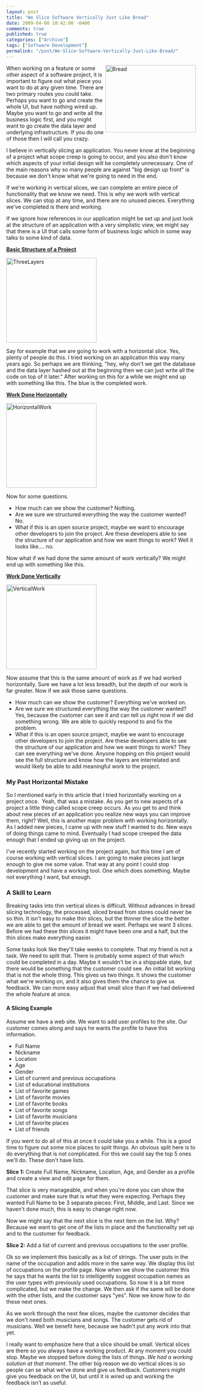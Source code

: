```yaml
---
layout: post
title: "We Slice Software Vertically Just Like Bread"
date: 2009-04-08 10:42:00 -0400
comments: true
published: true
categories: ["Archive"]
tags: ["Software Development"]
permalink: "/post/We-Slice-Software-Vertically-Just-Like-Bread/"
---
```


<p><img style="border-bottom: 0px; border-left: 0px; border-top: 0px; border-right: 0px" src="http://brendan.enrick.com/files/media/image/WindowsLiveWriter/WeSliceSoftwareVerticallyJustLikeBread_8737/Bread_3.jpg" border="0" alt="Bread" width="240" height="179" align="right" /> When working on a feature or some other aspect of a software project, it is important to figure out what piece you want to do at any given time. There are two primary routes you could take. Perhaps you want to go and create the whole UI, but have nothing wired up. Maybe you want to go and write all the business logic first, and you might want to go create the data layer and underlying infrastructure. If you do one of those then I will call you crazy.</p>
<p>I believe in vertically slicing an application. You never know at the beginning of a project what scope creep is going to occur, and you also don't know which aspects of your initial design will be completely unnecessary. One of the main reasons why so many people are against "big design up front" is because we don't know what we're going to need in the end.</p>
<p>If we're working in vertical slices, we can complete an entire piece of functionality that we know we need. This is why we work with vertical slices. We can stop at any time, and there are no unused pieces. Everything we've completed is there and working.</p>
<p>If we ignore how references in our application might be set up and just look at the structure of an application with a very simplistic view, we might say that there is a UI that calls some form of business logic which in some way talks to some kind of data.</p>
<p><strong><span style="text-decoration: underline;">Basic Structure of a Project</span></strong></p>
<p><a href="/files/media/image/WindowsLiveWriter/WeSliceSoftwareVerticallyJustLikeBread_8737/ThreeLayers_4.jpg"><img style="border-bottom: 0px; border-left: 0px; border-top: 0px; border-right: 0px" src="http://brendan.enrick.com/files/media/image/WindowsLiveWriter/WeSliceSoftwareVerticallyJustLikeBread_8737/ThreeLayers_thumb_1.jpg" border="0" alt="ThreeLayers" width="240" height="225" /></a></p>
<p>Say for example that we are going to work with a horizontal slice. Yes, plenty of people do this. I tried working on an application this way many years ago. So perhaps we are thinking, "hey, why don't we get the database and the data layer hashed out at the beginning then we can just write all the code on top of it later." After working on this for a while we might end up with something like this. The blue is the completed work.</p>
<p><strong><span style="text-decoration: underline;">Work Done Horizontally</span></strong></p>
<p><a href="/files/media/image/WindowsLiveWriter/WeSliceSoftwareVerticallyJustLikeBread_8737/HorizontalWork_4.jpg"><img style="border-bottom: 0px; border-left: 0px; border-top: 0px; border-right: 0px" src="http://brendan.enrick.com/files/media/image/WindowsLiveWriter/WeSliceSoftwareVerticallyJustLikeBread_8737/HorizontalWork_thumb_1.jpg" border="0" alt="HorizontalWork" width="240" height="225" /></a></p>
<p>Now for some questions.</p>
<ul>
<li>How much can we show the customer? Nothing.</li>
<li>Are we sure we structured everything the way the customer wanted? No.</li>
<li>What if this is an open source project, maybe we want to encourage other developers to join the project. Are these developers able to see the structure of our application and how we want things to work? Well it looks like.... no.</li>
</ul>
<p>Now what if we had done the same amount of work vertically? We might end up with something like this.</p>
<p><strong><span style="text-decoration: underline;">Work Done Vertically</span></strong></p>
<p><a href="/files/media/image/WindowsLiveWriter/WeSliceSoftwareVerticallyJustLikeBread_8737/VerticalWork_2.jpg"><img style="border-bottom: 0px; border-left: 0px; border-top: 0px; border-right: 0px" src="http://brendan.enrick.com/files/media/image/WindowsLiveWriter/WeSliceSoftwareVerticallyJustLikeBread_8737/VerticalWork_thumb.jpg" border="0" alt="VerticalWork" width="240" height="225" /></a></p>
<p>Now assume that this is the same amount of work as if we had worked horizontally. Sure we have a lot less breadth, but the depth of our work is far greater. Now if we ask those same questions.</p>
<ul>
<li>How much can we show the customer? Everything we've worked on.</li>
<li>Are we sure we structured everything the way the customer wanted? Yes, because the customer can see it and can tell us right now if we did something wrong. We are able to quickly respond to and fix the problem.</li>
<li>What if this is an open source project, maybe we want to encourage other developers to join the project. Are these developers able to see the structure of our application and how we want things to work? They can see everything we've done. Anyone hopping on this project would see the full structure and know how the layers are interrelated and would likely be able to add meaningful work to the project.</li>
</ul>
<h3>My Past Horizontal Mistake</h3>
<p>So I mentioned early in this article that I tried horizontally working on a project once.&nbsp; Yeah, that was a mistake. As you get to new aspects of a project a little thing called scope creep occurs. As you get to and think about new pieces of an application you realize new ways you can improve them, right? Well, this is another major problem with working horizontally. As I added new pieces, I came up with new stuff I wanted to do. New ways of doing things came to mind. Eventually I had scope creeped the data enough that I ended up giving up on the project.</p>
<p>I've recently started working on the project again, but this time I am of course working with vertical slices. I am going to make pieces just large enough to give me some value. That way at any point I could stop development and have a working tool. One which does something. Maybe not everything I want, but enough.</p>
<h3>A Skill to Learn</h3>
<p>Breaking tasks into thin vertical slices is difficult. Without advances in bread slicing technology, the processed, sliced bread from stores could never be so thin. It isn't easy to make thin slices, but the thinner the slice the better we are able to get the amount of bread we want. Perhaps we want 3 slices. Before we had these thin slices it might have been one and a half, but the thin slices make everything easier.</p>
<p>Some tasks look like they'll take weeks to complete. That my friend is not a task. We need to split that. There is probably some aspect of that which could be completed in a day. Maybe it wouldn't be in a shippable state, but there would be something that the customer could see. An initial bit working that is not the whole thing. This gives us two things. It shows the customer what we're working on, and it also gives them the chance to give us feedback. We can more easy adjust that small slice than if we had delivered the whole feature at once.</p>
<h4>A Slicing Example</h4>
<p>Assume we have a web site. We want to add user profiles to the site. Our customer comes along and says he wants the profile to have this information.</p>
<ul>
<li>Full Name</li>
<li>Nickname</li>
<li>Location</li>
<li>Age</li>
<li>Gender</li>
<li>List of current and previous occupations</li>
<li>List of educational institutions</li>
<li>List of favorite games</li>
<li>List of favorite movies</li>
<li>List of favorite books</li>
<li>List of favorite songs</li>
<li>List of favorite musicians</li>
<li>List of favorite places</li>
<li>List of friends</li>
</ul>
<p>If you went to do all of this at once it could take you a while. This is a good time to figure out some nice places to split things. An obvious split here is to do everything that is not complicated. For this we could say the top 5 ones we'll do. These don't have lists.</p>
<p><strong>Slice 1:</strong> Create Full Name, Nickname, Location, Age, and Gender as a profile and create a view and edit page for them.</p>
<p>That slice is very manageable, and when you're done you can show the customer and make sure that is what they were expecting. Perhaps they wanted Full Name to be 3 separate pieces: First, Middle, and Last. Since we haven't done much, this is easy to change right now.</p>
<p>Now we might say that the next slice is the next item on the list. Why? Because we want to get one of the lists in place and the functionality set up and to the customer for feedback.</p>
<p><strong>Slice 2:</strong> Add a list of current and previous occupations to the user profile.</p>
<p>Ok so we implement this basically as a list of strings. The user puts in the name of the occupation and adds more in the same way. We display this list of occupations on the profile page. Now when we show the customer this he says that he wants the list to intelligently suggest occupation names as the user types with previously used occupations. So now it is a bit more complicated, but we make the change. We then ask if the same will be done with the other lists, and the customer says "yes". Now we know how to do these next ones.</p>
<p>As we work through the next few slices, maybe the customer decides that we don't need both musicians and songs. The customer gets rid of musicians. Well we benefit here, because we hadn't put any work into that yet.</p>
<p>I really want to emphasize here that a slice should be small. Vertical slices are there so you always have a working product. At any moment you could stop. Maybe we stopped before doing the lists of things. <em>We had a working solution at that moment</em>. The other big reason we do vertical slices is so people can se what we've done and give us feedback. Customers might give you feedback on the UI, but until it is wired up and working the feedback isn't as useful.</p>
